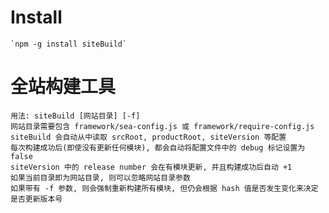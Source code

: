 # Install
    `npm -g install siteBuild`

# 全站构建工具

    用法: siteBuild [网站目录] [-f]
    网站目录需要包含 framework/sea-config.js 或 framework/require-config.js
    siteBuild 会自动从中读取 srcRoot, productRoot, siteVersion 等配置
    每次构建成功后(即使没有更新任何模块), 都会自动将配置文件中的 debug 标记设置为 false
    siteVersion 中的 release number 会在有模块更新, 并且构建成功后自动 +1
    如果当前目录即为网站目录, 则可以忽略网站目录参数
    如果带有 -f 参数, 则会强制重新构建所有模块, 但仍会根据 hash 值是否发生变化来决定是否更新版本号